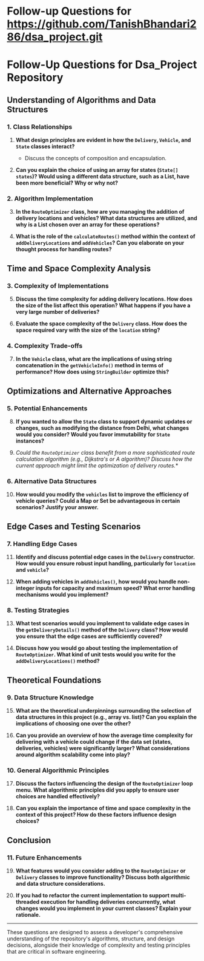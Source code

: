# Follow-up Questions for https://github.com/TanishBhandari286/dsa_project.git

# Follow-Up Questions for Dsa_Project Repository

## Understanding of Algorithms and Data Structures

### 1. Class Relationships
1. **What design principles are evident in how the `Delivery`, `Vehicle`, and `State` classes interact?**
   - Discuss the concepts of composition and encapsulation.

2. **Can you explain the choice of using an array for states (`State[] states`)? Would using a different data structure, such as a List, have been more beneficial? Why or why not?**

### 2. Algorithm Implementation
3. **In the `RouteOptimizer` class, how are you managing the addition of delivery locations and vehicles? What data structures are utilized, and why is a List chosen over an array for these operations?**

4. **What is the role of the `calculateRoutes()` method within the context of `addDeliveryLocations` and `addVehicles`? Can you elaborate on your thought process for handling routes?**

## Time and Space Complexity Analysis

### 3. Complexity of Implementations
5. **Discuss the time complexity for adding delivery locations. How does the size of the list affect this operation? What happens if you have a very large number of deliveries?**

6. **Evaluate the space complexity of the `Delivery` class. How does the space required vary with the size of the `location` string?**

### 4. Complexity Trade-offs
7. **In the `Vehicle` class, what are the implications of using string concatenation in the `getVehicleInfo()` method in terms of performance? How does using `StringBuilder` optimize this?**

## Optimizations and Alternative Approaches

### 5. Potential Enhancements
8. **If you wanted to allow the `State` class to support dynamic updates or changes, such as modifying the distance from Delhi, what changes would you consider? Would you favor immutability for `State` instances?**

9. **Could the `RouteOptimizer` class benefit from a more sophisticated route calculation algorithm (e.g., Dijkstra's or A* algorithm)? Discuss how the current approach might limit the optimization of delivery routes.**

### 6. Alternative Data Structures
10. **How would you modify the `vehicles` list to improve the efficiency of vehicle queries? Could a Map or Set be advantageous in certain scenarios? Justify your answer.**

## Edge Cases and Testing Scenarios

### 7. Handling Edge Cases
11. **Identify and discuss potential edge cases in the `Delivery` constructor. How would you ensure robust input handling, particularly for `location` and `vehicle`?**

12. **When adding vehicles in `addVehicles()`, how would you handle non-integer inputs for capacity and maximum speed? What error handling mechanisms would you implement?**

### 8. Testing Strategies
13. **What test scenarios would you implement to validate edge cases in the `getDeliveryDetails()` method of the `Delivery` class? How would you ensure that the edge cases are sufficiently covered?**

14. **Discuss how you would go about testing the implementation of `RouteOptimizer`. What kind of unit tests would you write for the `addDeliveryLocations()` method?**

## Theoretical Foundations

### 9. Data Structure Knowledge
15. **What are the theoretical underpinnings surrounding the selection of data structures in this project (e.g., array vs. list)? Can you explain the implications of choosing one over the other?**

16. **Can you provide an overview of how the average time complexity for delivering with a vehicle could change if the data set (states, deliveries, vehicles) were significantly larger? What considerations around algorithm scalability come into play?**

### 10. General Algorithmic Principles
17. **Discuss the factors influencing the design of the `RouteOptimizer` loop menu. What algorithmic principles did you apply to ensure user choices are handled effectively?**

18. **Can you explain the importance of time and space complexity in the context of this project? How do these factors influence design choices?**

## Conclusion

### 11. Future Enhancements
19. **What features would you consider adding to the `RouteOptimizer` or `Delivery` classes to improve functionality? Discuss both algorithmic and data structure considerations.**

20. **If you had to refactor the current implementation to support multi-threaded execution for handling deliveries concurrently, what changes would you implement in your current classes? Explain your rationale.**

---

These questions are designed to assess a developer's comprehensive understanding of the repository's algorithms, structure, and design decisions, alongside their knowledge of complexity and testing principles that are critical in software engineering.